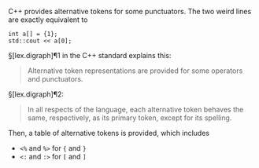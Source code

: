 C++ provides alternative tokens for some punctuators. The two weird lines are exactly equivalent to

```
int a[] = {1};
std::cout << a[0];
```

§[lex.digraph]¶1 in the C++ standard explains this:

> Alternative token representations are provided for some operators and punctuators.

§[lex.digraph]¶2:

> In all respects of the language, each alternative token behaves the same, respectively, as its primary token, except for its spelling.

Then, a table of alternative tokens is provided, which includes
- `<%` and `%>` for `{` and `}`
- `<:` and `:>` for `[` and `]`